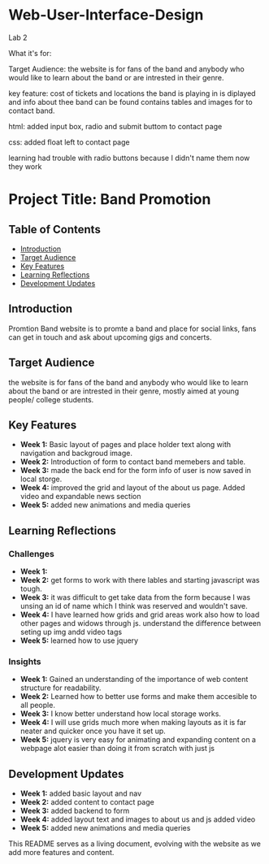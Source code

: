 # Web-User-Interface-Design

Lab 2

What it's for: 

Target Audience: the website is for fans of the band and anybody who would like to learn about the band or are intrested in their genre.

key feature: cost of tickets and locations the band is playing in is diplayed and info about thee band can be found contains tables and images for to contact band.

html: 
added input box, radio and submit buttom to contact page

css:
added float left to contact page 



learning
had trouble with radio buttons because I didn't name them now they work

# Project Title: Band Promotion

## Table of Contents
- [Introduction](#introduction)
- [Target Audience](#target-audience)
- [Key Features](#key-features)
- [Learning Reflections](#learning-reflections)
- [Development Updates](#development-updates)

## Introduction
Promtion Band website is to promte a band and place for social links, fans can get in touch and ask about upcoming gigs and concerts.

## Target Audience
the website is for fans of the band and anybody who would like to learn about the band or are intrested in their genre, mostly aimed at young people/ college students.

## Key Features
- **Week 1:** Basic layout of pages and place holder text along with navigation and backgroud image.
- **Week 2:** Introduction of form to contact band memebers and table.
- **Week 3:** made the back end for the form info of user is now saved in local storge.
- **Week 4:** improved the grid and layout of the about us page. Added video and expandable news section
- **Week 5:** added new animations and media queries

## Learning Reflections
### Challenges
- **Week 1:** 
- **Week 2:** get forms to work with there lables and starting javascript was tough.
- **Week 3:** it was difficult to get take data from the form because I was unsing an id of name which I think was reserved and wouldn't save.
- **Week 4:** I have learned how grids and grid areas work also how to load other pages and widows through js. understand the difference between seting up img andd video tags
- **Week 5:**  learned how to use jquery

### Insights
- **Week 1:** Gained an understanding of the importance of web content structure for readability.
- **Week 2:** Learned how to better use forms and make them accesible to all people.
- **Week 3:** I know better understand how local storage works.
- **Week 4:** I will use grids much more when making layouts as it is far neater and quicker once you have it set up.
- **Week 5:** jquery is very easy for animating and expanding content on a webpage alot easier than doing it from scratch with just js

## Development Updates
- **Week 1:** added basic layout and nav
- **Week 2:** added content to contact page
- **Week 3:** added backend to form
- **Week 4:** added layout text and images to about us and js added video
- **Week 5:** added new animations and media queries


This README serves as a living document, evolving with the website as we add more features and content.


